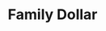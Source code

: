 ---
title: "Family Dollar"
url: /thomasville/family-dollar-national-highway/
shop: variety store
---